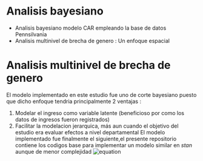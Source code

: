 # Analisis bayesiano
* Analisis bayesiano modelo CAR empleando la base de datos Pennsilvania
* Analisis multinivel de brecha de genero : Un enfoque espacial

# Analisis multinivel de brecha de genero
El modelo implementado en este estudio fue uno de corte bayesiano puesto que dicho enfoque tendria principalmente 2 ventajas :
1. Modelar el ingreso como variable latente (beneficioso por como los datos de ingresos fueron registrados)
2. Facilitar la modelacion jerarquica, más aun cuando el objetivo del estudio era evaluar efectos a nivel departamental 
El modelo implementado fue finalmente el siguiente,el presente repositorio contiene los codigos base para implementar un modelo similar en *stan* aunque de menor complejidad 
![equation](http://www.sciweavers.org/upload/Tex2Img_1603147732/render.png)



